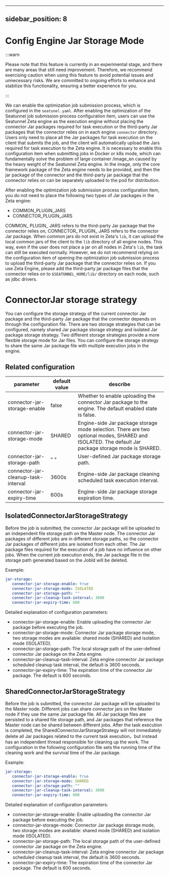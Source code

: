 ---

sidebar_position: 8
-------------------

# Config Engine Jar Storage Mode

:::warn

Please note that this feature is currently in an experimental stage, and there are many areas that still need improvement. Therefore, we recommend exercising caution when using this feature to avoid potential issues and unnecessary risks.
We are committed to ongoing efforts to enhance and stabilize this functionality, ensuring a better experience for you.

:::

We can enable the optimization job submission process, which is configured in the `seatunel.yaml`. After enabling the optimization of the Seatunnel job submission process configuration item,
users can use the Seatunnel Zeta engine as the execution engine without placing the connector Jar packages required for task execution or the third-party Jar packages that the connector relies on in each engine `connector` directory.
Users only need to place all the Jar packages for task execution on the client that submits the job, and the client will automatically upload the Jars required for task execution to the Zeta engine. It is necessary to enable this configuration item when submitting jobs in Docker or k8s mode,
which can fundamentally solve the problem of large container /image_en caused by the heavy weight of the Seatunnel Zeta engine. In the image, only the core framework package of the Zeta engine needs to be provided,
and then the jar package of the connector and the third-party jar package that the connector relies on can be separately uploaded to the pod for distribution.

After enabling the optimization job submission process configuration item, you do not need to place the following two types of Jar packages in the Zeta engine:
- COMMON_PLUGIN_JARS
- CONNECTOR_PLUGIN_JARS

COMMON_ PLUGIN_ JARS refers to the third-party Jar package that the connector relies on, CONNECTOR_ PLUGIN_ JARS refers to the connector Jar package.
When common jars do not exist in Zeta's `lib`, it can upload the local common jars of the client to the `lib` directory of all engine nodes.
This way, even if the user does not place a jar on all nodes in Zeta's `lib`, the task can still be executed normally.
However, we do not recommend relying on the configuration item of opening the optimization job submission process to upload the third-party Jar package that the connector relies on.
If you use Zeta Engine, please add the third-party jar package files that the connector relies on to `$SEATUNNEL_HOME/lib/` directory on each node, such as jdbc drivers.

# ConnectorJar storage strategy

You can configure the storage strategy of the current connector Jar package and the third-party Jar package that the connector depends on through the configuration file.
There are two storage strategies that can be configured, namely shared Jar package storage strategy and isolated Jar package storage strategy.
Two different storage strategies provide a more flexible storage mode for Jar files. You can configure the storage strategy to share the same Jar package file with multiple execution jobs in the engine.

## Related configuration

|              parameter              | default value |                                                                      describe                                                                      |
|-------------------------------------|---------------|----------------------------------------------------------------------------------------------------------------------------------------------------|
| connector-jar-storage-enable        | false         | Whether to enable uploading the connector Jar package to the engine. The default enabled state is false.                                           |
| connector-jar-storage-mode          | SHARED        | Engine-side Jar package storage mode selection. There are two optional modes, SHARED and ISOLATED. The default Jar package storage mode is SHARED. |
| connector-jar-storage-path          | " "           | User-defined Jar package storage path.                                                                                                             |
| connector-jar-cleanup-task-interval | 3600s         | Engine-side Jar package cleaning scheduled task execution interval.                                                                                |
| connector-jar-expiry-time           | 600s          | Engine-side Jar package storage expiration time.                                                                                                   |

## IsolatedConnectorJarStorageStrategy

Before the job is submitted, the connector Jar package will be uploaded to an independent file storage path on the Master node.
The connector Jar packages of different jobs are in different storage paths, so the connector Jar packages of different jobs are isolated from each other.
The Jar package files required for the execution of a job have no influence on other jobs. When the current job execution ends, the Jar package file in the storage path generated based on the JobId will be deleted.

Example:

```yaml
jar-storage:
   connector-jar-storage-enable: true
   connector-jar-storage-mode: ISOLATED
   connector-jar-storage-path: ""
   connector-jar-cleanup-task-interval: 3600
   connector-jar-expiry-time: 600
```

Detailed explanation of configuration parameters:
- connector-jar-storage-enable: Enable uploading the connector Jar package before executing the job.
- connector-jar-storage-mode: Connector Jar package storage mode, two storage modes are available: shared mode (SHARED) and isolation mode (ISOLATED).
- connector-jar-storage-path: The local storage path of the user-defined connector Jar package on the Zeta engine.
- connector-jar-cleanup-task-interval: Zeta engine connector Jar package scheduled cleanup task interval, the default is 3600 seconds.
- connector-jar-expiry-time: The expiration time of the connector Jar package. The default is 600 seconds.

## SharedConnectorJarStorageStrategy

Before the job is submitted, the connector Jar package will be uploaded to the Master node. Different jobs can share connector jars on the Master node if they use the same Jar package file.
All Jar package files are persisted to a shared file storage path, and Jar packages that reference the Master node can be shared between different jobs. After the task execution is completed,
the SharedConnectorJarStorageStrategy will not immediately delete all Jar packages related to the current task execution，but instead has an independent thread responsible for cleaning up the work.
The configuration in the following configuration file sets the running time of the cleaning work and the survival time of the Jar package.

Example:

```yaml
jar-storage:
   connector-jar-storage-enable: true
   connector-jar-storage-mode: SHARED
   connector-jar-storage-path: ""
   connector-jar-cleanup-task-interval: 3600
   connector-jar-expiry-time: 600
```

Detailed explanation of configuration parameters:
- connector-jar-storage-enable: Enable uploading the connector Jar package before executing the job.
- connector-jar-storage-mode: Connector Jar package storage mode, two storage modes are available: shared mode (SHARED) and isolation mode (ISOLATED).
- connector-jar-storage-path: The local storage path of the user-defined connector Jar package on the Zeta engine.
- connector-jar-cleanup-task-interval: Zeta engine connector Jar package scheduled cleanup task interval, the default is 3600 seconds.
- connector-jar-expiry-time: The expiration time of the connector Jar package. The default is 600 seconds.


